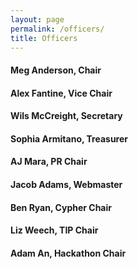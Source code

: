 ```yaml
---
layout: page
permalink: /officers/
title: Officers
---
```


#### Meg Anderson, Chair

#### Alex Fantine, Vice Chair

#### Wils McCreight, Secretary

#### Sophia Armitano, Treasurer

#### AJ Mara, PR Chair

#### Jacob Adams, Webmaster

#### Ben Ryan, Cypher Chair

#### Liz Weech, TIP Chair

#### Adam An, Hackathon Chair

